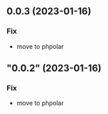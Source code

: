 ## 0.0.3 (2023-01-16)

### Fix

- move to phpolar

## "0.0.2" (2023-01-16)

### Fix

- move to phpolar
